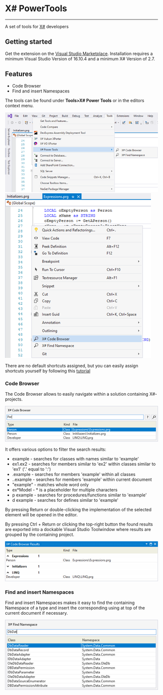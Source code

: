 # X# PowerTools

---------------------------------------

A set of tools for [X#](https://www.xsharp.eu) developers

## Getting started

Get the extension on the [Visual Studio Marketplace](https://marketplace.visualstudio.com/items?itemName=InfomindsAG.XSharpPowerTools).
Installation requires a minimum Visual Studio Version of 16.10.4 and a minimum X# Version of 2.7.

## Features

- Code Browser
- Find and insert Namespaces

The tools can be found under **Tools>X# Power Tools** or in the editors context menu.

![Font Options](Images/ToolsMenu.PNG)
![Font Options](Images/ContextMenu.PNG)

There are no default shortcuts assigned, but you can easily assign shortcuts  yourself by following this [tutorial](https://docs.microsoft.com/en-us/visualstudio/ide/identifying-and-customizing-keyboard-shortcuts-in-visual-studio?view=vs-2019)

### Code Browser

The Code Browser allows to easily navigate within a solution containing X#-projects.

![Font Options](Images/CodeBrowser.PNG)

It offers various options to filter the search results:

- example		- searches for classes with names similar to 'example'
- ex1.ex2		- searches for members similar to 'ex2' within classes similar to 'ex1' ('.' equal to ':')
- .example	    - searches for members 'example' within all classes
- ..example	    - searches for members 'example' within current document
- "example"     - matches whole word only
- ex*Model      - * is a placeholder for multiple characters
- p example     - searches for procedures/functions similar to 'example'
- d example     - searches for defines similar to 'example'

By pressing Return or double-clicking the implementation of the selected element will be opened in the editor.

By pressing Ctrl + Return or clicking the top-right button the found results are exported into a dockable Visual Studio Toolwindow where results are grouped by the containing project.

![Font Options](Images/CodeBrowserToolWindow.PNG)

### Find and insert Namespaces

Find and insert Namespaces makes it easy to find the containing Namespace of a type and insert the corresponding using at top of the current document if necessary.

![Font Options](Images/FindNameSpace.PNG)